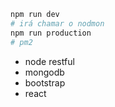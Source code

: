 ```bash
npm run dev
# irá chamar o nodmon
npm run production
# pm2

```

- node restful
- mongodb
- bootstrap
- react
